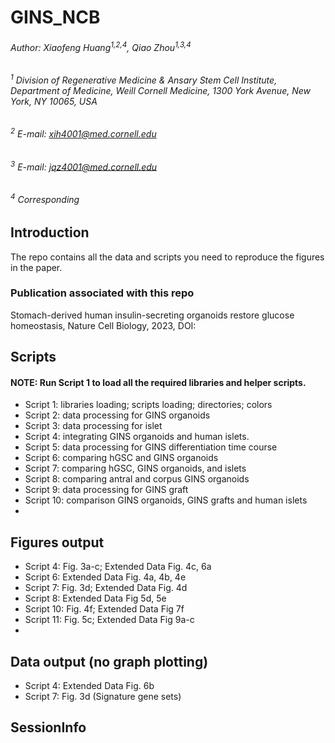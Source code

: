 # GINS_NCB

###### Author: Xiaofeng Huang<sup>1,2,4</sup>, Qiao Zhou<sup>1,3,4</sup>
###### <sup>1</sup> Division of Regenerative Medicine & Ansary Stem Cell Institute, Department of Medicine, Weill Cornell Medicine, 1300 York Avenue, New York, NY 10065, USA 
###### <sup>2</sup> E-mail: xih4001@med.cornell.edu
###### <sup>3</sup> E-mail: jqz4001@med.cornell.edu 
###### <sup>4</sup> Corresponding

## Introduction
The repo contains all the data and scripts you need to reproduce the figures in the paper.

### Publication associated with this repo
Stomach-derived human insulin-secreting organoids restore glucose homeostasis, Nature Cell Biology, 2023, DOI:

## Scripts
#### NOTE: Run Script 1 to load all the required libraries and helper scripts.
* Script 1: libraries loading; scripts loading; directories; colors
* Script 2: data processing for GINS organoids
* Script 3: data processing for islet
* Script 4: integrating GINS organoids and human islets.
* Script 5: data processing for GINS differentiation time course
* Script 6: comparing hGSC and GINS organoids
* Script 7: comparing hGSC, GINS organoids, and islets
* Script 8: comparing antral and corpus GINS organoids
* Script 9: data processing for GINS graft
* Script 10: comparison GINS organoids, GINS grafts and human islets
* 
## Figures output
* Script 4: Fig. 3a-c; Extended Data Fig. 4c, 6a
* Script 6: Extended Data Fig. 4a, 4b, 4e 
* Script 7: Fig. 3d; Extended Data Fig. 4d
* Script 8: Extended Data Fig 5d, 5e
* Script 10: Fig. 4f; Extended Data Fig 7f
* Script 11: Fig. 5c; Extended Data Fig 9a-c
* 
## Data output (no graph plotting)
* Script 4: Extended Data Fig. 6b
* Script 7: Fig. 3d (Signature gene sets)

## SessionInfo 
